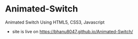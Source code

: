 # Animated-Switch
Animated Switch Using HTML5, CSS3, Javascript
* site is live on https://bhanu8047.github.io/Animated-Switch/ 
